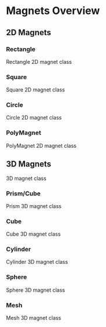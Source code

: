 # Magnets Overview

## 2D Magnets

### Rectangle

Rectangle 2D magnet class

### Square

Square 2D magnet class

### Circle

Circle 2D magnet class

### PolyMagnet

PolyMagnet 2D magnet class

## 3D Magnets

3D magnet class

### Prism/Cube

Prism 3D magnet class

### Cube

Cube 3D magnet class

### Cylinder

Cylinder 3D magnet class

### Sphere

Sphere 3D magnet class

### Mesh

Mesh 3D magnet class
